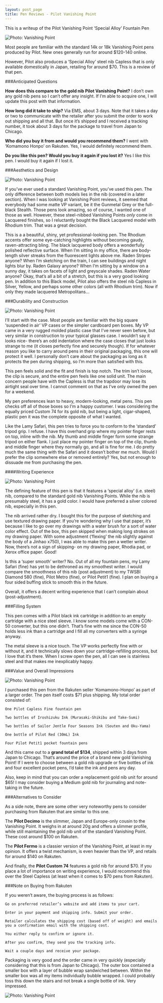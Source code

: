 ```yaml
---
layout: post_page
title: Pen Reviews - Pilot Vanishing Point
---
```

This is a writeup of the Pilot Vanishing Point ‘Special Alloy’ Fountain Pen

<img alt="Photo: Vanishing Point" src="http://nmlin.org/Images/Vanishing/1.jpg" style="max-width:630px;">

Most people are familiar with the standard 14k or 18k Vanishing Point pens produced by Pilot. New ones generally run for around $120-140 online. 

However, Pilot also produces a ‘Special Alloy’ steel nib Capless that is only available domestically in Japan, retailing for around $70. This is a review of that pen.

###Anticipated Questions

**How does this compare to the gold nib Pilot Vanishing Point?** 
I don’t own any gold nib pens so I can’t offer any insight. If I’m able to acquire one, I will update this post with that information.

**How long did it take to ship?**
Via EMS, about 3 days. Note that it takes a day or two to communicate with the retailer after you submit the order to work out shipping and all that. But once it’s shipped and I received a tracking number, it took about 3 days for the package to travel from Japan to Chicago.

**Who did you buy it from and would you recommend them?**
I went with ‘Komamono Honpo’ on Rakuten. Yes, I would definitely recommend them.

**Do you like this pen? Would you buy it again if you lost it?**
Yes I like this pen. I would buy it again if I lost it. 


###Aesthetics and Design

<img alt="Photo: Vanishing Point" src="http://nmlin.org/Images/Vanishing/2.jpg" style="max-width:630px;">

If you’ve ever used a standard Vanishing Point, you’ve used this pen. The only difference between both models lies in the nib (covered in a later section). When I was looking at Vanishing Point reviews, it seemed that everybody had some matte VP variant, be it the Gunmetal Grey or the full-black Stealth. Those pens look amazing, so of course, I wanted one of those as well. However, these steel-nibbed Vanishing Points *only* come in Lacquered finishes, so I reluctantly bought the Black Lacquered model with Rhodium trim. That was a great decision. 

This is a a beautiful, shiny, yet professional-looking pen. The Rhodium accents offer some eye-catching highlights without becoming gaudy, raven-attracting bling. The black lacquered body offers a wonderfully polished reflective surface. When I’m sitting in my office, there are body-length silver streaks from the fluorescent lights above me. Raden Stripes anyone? When I’m sketching on the train, I can see buildings and night lights blur by. Raden Galaxy anyone? When I’m sitting by a window on a sunny day, it takes on facets of light and greyscale shades. Raden Water anyone? Okay, that’s all a bit of a stretch, but this is a very good looking pen. In addition to this Black model, Pilot also offers the steel nib Capless in Silver, Yellow, and perhaps some other colors (all with Rhodium trim). Now if only they made lacquered Metropolitans…


###Durability and Construction


<img alt="Photo: Vanishing Point" src="http://nmlin.org/Images/Vanishing/4.jpg" style="max-width:630px;">

I’ll start with the case. Most people are familiar with the big square ‘suspended in air’ VP cases or the simpler cardboard pen boxes. My VP came in a very rugged molded plastic case that I've never seen before, but very similar in construction to your typical glasses case. I wouldn’t say it looks nice- there’s an odd indentation where the case closes that just looks strange to me (it closes perfectly fine and securely though). If for whatever reason you like to carry around pens in their original packaging, this one will protect it well. I personally don’t care about the packaging as long as it protects the pen during shipping, so I’m more than satisfied with this.

This pen feels solid and the fit and finish is top notch. The trim isn’t loose, the clip is secure, and the entire pen feels like one solid unit. The main concern people have with the Capless is that the trapdoor may lose its airtight seal over time. I cannot comment on that as I’ve only owned the pen for a weekend. 

My pen preferences lean to heavy, modern-looking, metal pens. This pen checks off all of those boxes so I’m a happy customer. I was considering the equally priced Custom 74 for its gold nib, but being a light, cigar-shaped, plastic pen it was the complete opposite of what I wanted. 

Like the Lamy Safari, this pen tries to force you to conform to the ‘standard’ tripod grip. I refuse. I have this overhand grip where my pointer finger rests on top, inline with the nib. My thumb and middle finger form some strange tripod on either flank. I just place my pointer finger on top of the clip, thumb and middle finger where they normally go, and all is fine for me. I do pretty much the same thing with the Safari and it doesn’t bother me much. Would I prefer the clip somewhere else or removed entirely? Yes, but not enough to dissuade me from purchasing the pen.


####Writing Experience


<img alt="Photo: Vanishing Point" src="http://nmlin.org/Images/Vanishing/3.jpg" style="max-width:630px;">

The defining feature of this pen is that it features a ‘special alloy’ (i.e. steel) nib, compared to the standard gold nib Vanishing Points. While the nib is presumably steel, it has a gold color. I would have preferred a silver colored nib, especially in this pen.

The nib arrived rather dry. I bought this for the purpose of sketching and use textured drawing paper. If you’re wondering why I use that paper, it’s because I like to go over my drawings with a water brush for a sort of water color effect. Out of the box, this pen skipped when making long strokes on my drawing paper. With some adjustment (‘flexing’ the nib slightly against the body of a Jinhao x750), I was able to make this pen a wetter writer. Now, there’s not a sign of skipping- on my drawing paper, Rhodia pad, or Xerox office paper. Good!

Is this a ‘super smooth’ writer? No. Out of all my fountain pens, my Lamy Safari (fine) has yet to be dethroned as my smoothest writer. I would compare the smoothness of this nib (post adjustment) to my TWSBI Diamond 580 (fine), Pilot Metro (fine), or Pilot Petit1 (fine). I plan on buying a four sided buffing stick to smooth this in the future. 

Overall, it offers a decent writing experience that I can’t complain about (post-adjustment). 


###Filling System

This pen comes with a Pilot black ink cartridge in addition to an empty cartridge with a nice steel sleeve. I know some models come with a CON-50 converter, but this one didn’t. That’s fine with me since the CON-50 holds less ink than a cartridge and I fill all my converters with a syringe anyway.

The metal sleeve is a nice touch. The VP works perfectly fine with or without it, and it technically slows down your cartridge-refilling process, but I love that it’s there. When I screw open the pen, all I can see is stainless steel and that makes me inexplicably happy. 

###Value and Overall Impressions

<img alt="Photo: Vanishing Point" src="http://nmlin.org/Images/Vanishing/8.jpg" style="max-width:630px;">

I purchased this pen from the Rakuten seller ‘Komamono-Honpo’ as part of a larger order. The pen itself costs $71 plus shipping. My total order consisted of:

	One Pilot Capless Fine fountain pen

	Two bottles of Iroshizuku Ink (Murasaki-Shikibu and Take-Sumi)

	Two bottles of Sailor Jentle Four Seasons Ink (Souten and Oku-Yama)

	One bottle of Pilot Red (30mL) Ink 

	Four Pilot Petit1 pocket fountain pens

And this came out to a **grand total of $134**, shipped within 3 days from Japan to Chicago. That’s around the price of a brand new gold Vanishing Point! If I were to choose between a gold nib upgrade or five bottles of ink and four excellent pocket pens, I’d take the ink and pens any day. 

Also, keep in mind that you can order a replacement gold nib unit for around $65! I may consider buying a Medium gold nib for journaling and note-taking in the future. 

###Alternatives to Consider

As a side note, there are some other very noteworthy pens to consider purchasing from Rakuten that are similar to this one. 

The **Pilot Decimo** is the slimmer, Japan and Europe-only cousin to the Vanishing Point. It weighs in at around 20g and offers a slimmer profile, while still maintaining the gold nib unit of the standard Vanishing Point. These cost around $100 on Rakuten. 

The **Pilot Fermo** is a classier version of the Vanishing Point, at least in my opinion. It offers a twist mechanism, is even heavier than the VP, and retails for around $140 on Rakuten.   

And finally, the **Pilot Custom 74** features a gold nib for around $70. If you place a lot of importance on writing experience, I would recommend this over the Steel Capless (at least when it comes to $70 pens from Rakuten). 

###Note on Buying from Rakuten

If you weren’t aware, the buying process is as follows:

	Go on preferred retailer’s website and add items to your cart.

	Enter in your payment and shipping info. Submit your order.

	Retailer calculates the shipping cost (based off of weight) and emails you a confirmation email with the shipping cost. 

	You either reply to confirm or ignore it. 

	After you confirm, they send you the tracking info.

	Wait a couple days and receive your package. 

Packaging is very good and the order came in very quickly (especially considering that this is from Japan to Chicago). The outer box contained a smaller box with a layer of bubble wrap sandwiched between. Within the smaller box was all my items individually bubble wrapped. I could probably toss this down the stairs and not break a single bottle of ink. Very impressed. 


<img alt="Photo: Vanishing Point" src="http://nmlin.org/Images/Vanishing/5.jpg" style="max-width:630px;">